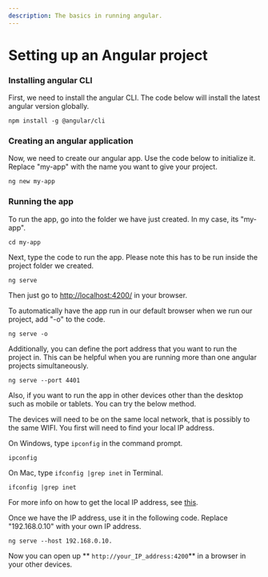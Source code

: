 ```yaml
---
description: The basics in running angular.
---
```


# Setting up an Angular project

### Installing angular CLI

First, we need to install the angular CLI. The code below will install the latest angular version globally.

```
npm install -g @angular/cli
```

### Creating an angular application

Now, we need to create our angular app. Use the code below to initialize it. Replace "my-app" with the name you want to give your project.&#x20;

```
ng new my-app
```

### Running the app

To run the app, go into the folder we have just created. In my case, its "my-app".

```
cd my-app
```

Next, type the code to run the app. Please note this has to be run inside the project folder we created.

```
ng serve
```

Then just go to [http://localhost:4200/](http://localhost:4200/) in your browser.

To automatically have the app run in our default browser when we run our project, add "-o" to the code.

```
ng serve -o
```

Additionally, you can define the port address that you want to run the project in. This can be helpful when you are running more than one angular projects simultaneously.

```
ng serve --port 4401    
```

Also, if you want to run the app in other devices other than the desktop such as mobile or tablets. You can try the below method.

The devices will need to be on the same local network, that is possibly to the same WIFI. You first will need to find your local IP address.

On Windows, type `ipconfig`  in the command prompt.

```
ipconfig
```

On Mac, type `ifconfig |grep inet` in Terminal.

```
ifconfig |grep inet
```

For more info on how to get the local IP address, see [this](https://lifehacker.com/how-to-find-your-local-and-external-ip-address-5833108).&#x20;

Once we have the IP address, use it in the following code. Replace "192.168.0.10" with your own IP address.

```
ng serve --host 192.168.0.10.
```

Now you can open up ** `http://your_IP_address:4200`** in a browser in your other devices.
